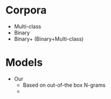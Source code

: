 # Corpora
- Multi-class
- Binary
- Binary+ (Binary+Multi-class) 

# Models
- Our
  - Based on out-of-the box N-grams
  - 
